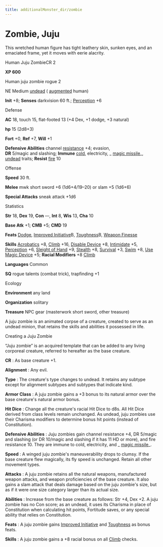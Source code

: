 ```yaml
---
title: additionalMonster_dir/zombie
---
```

# Zombie, Juju

This wretched human figure has tight leathery skin, sunken eyes, and an emaciated frame, yet it moves with eerie alacrity.

Human Juju ZombieCR 2

**XP 600**

Human juju zombie rogue 2

NE Medium [undead](monsters/creatureTypes#_undead) ( [augmented](monster_dir/creatureTypes#_augmented-subtype) human)

**Init** +8; **Senses** darkvision 60 ft.; [Perception](additionalMonsters/../skill_dir/perception#_perception) +6

Defense

**AC** 18, touch 15, flat-footed 13 (+4 Dex, +1 dodge, +3 natural)

**hp** 15 (2d8+3)

**Fort** +0, **Ref** +7, **Will** +1

**Defensive Abilities** channel [resistance](monsters/universalMonsterRules#_resistance) +4; evasion,   
**DR** 5/magic and slashing; **Immune** [cold](monster_dir/creatureTypes#_cold-subtype), electricity, _ [magic missile](additionalMonsters/../spell_dir/magicMissile#_magic-missile)_, [undead](monsters/creatureTypes#_undead) traits; **Resist** [fire](monster_dir/creatureTypes#_fire-subtype) 10

Offense

**Speed** 30 ft.

**Melee** mwk short sword +6 (1d6+4/19–20) or slam +5 (1d6+6)

**Special Attacks** sneak attack +1d6

Statistics

**Str** 18, **Dex** 19, **Con** —, **Int** 8, **Wis** 13, **Cha** 10

**Base Atk** +1; **CMB** +5; **CMD** 19

**Feats** [Dodge](additionalMonster_dir/../feats#_dodge), [Improved Initiative](additionalMonster_dir/../feats#_improved-initiative)B, [Toughness](additionalMonster_dir/../feats#_toughness)B, [Weapon Finesse](additionalMonster_dir/../feats#_weapon-finesse)

**Skills** [Acrobatics](additionalMonster_dir/../skill_dir/acrobatics#_acrobatics) +8, [Climb](additionalMonsters/../skill_dir/climb#_climb) +16, [Disable Device](additionalMonsters/../skill_dir/disableDevice#_disable-device) +8, [Intimidate](additionalMonsters/../skill_dir/intimidate#_intimidate) +5, [Perception](additionalMonsters/../skill_dir/perception#_perception) +6, [Sleight of Hand](additionalMonsters/../skill_dir/sleightOfHand#_sleight-of-hand) +9, [Stealth](additionalMonsters/../skill_dir/stealth#_stealth) +8, [Survival](additionalMonsters/../skill_dir/survival#_survival) +3, [Swim](additionalMonsters/../skill_dir/swim#_swim) +8, [Use Magic Device](additionalMonsters/../skill_dir/useMagicDevice#_use-magic-device) +5; **Racial Modifiers** +8 [Climb](additionalMonsters/../skill_dir/climb#_climb)

**Languages** Common

**SQ** rogue talents (combat trick), trapfinding +1

Ecology

**Environment** any land

**Organization** solitary

**Treasure** NPC gear (masterwork short sword, other treasure)

A juju zombie is an animated corpse of a creature, created to serve as an undead minion, that retains the skills and abilities it possessed in life.

Creating a Juju Zombie

“Juju zombie” is an acquired template that can be added to any living corporeal creature, referred to hereafter as the base creature.

**CR** : As base creature +1.

**Alignment** : Any evil.

**Type** : The creature's type changes to undead. It retains any subtype except for alignment subtypes and subtypes that indicate kind.

**Armor Class** : A juju zombie gains a +3 bonus to its natural armor over the base creature's natural armor bonus.

**Hit Dice** : Change all the creature's racial Hit Dice to d8s. All Hit Dice derived from class levels remain unchanged. As undead, juju zombies use their Charisma modifiers to determine bonus hit points (instead of Constitution).

**Defensive Abilities** : Juju zombies gain channel resistance +4, DR 5/magic and slashing (or DR 10/magic and slashing if it has 11 HD or more), and fire resistance 10. They are immune to cold, electricity, and _ [magic missile](additionalMonster_dir/../spell_dir/magicMissile#_magic-missile)_.

**Speed** : A winged juju zombie's maneuverability drops to clumsy. If the base creature flew magically, its fly speed is unchanged. Retain all other movement types.

**Attacks** : A juju zombie retains all the natural weapons, manufactured weapon attacks, and weapon proficiencies of the base creature. It also gains a slam attack that deals damage based on the juju zombie's size, but as if it were one size category larger than its actual size.

**Abilities** : Increase from the base creature as follows: Str +4, Dex +2. A juju zombie has no Con score; as an undead, it uses its Charisma in place of Constitution when calculating hit points, Fortitude saves, or any special ability that relies on Constitution.

**Feats** : A juju zombie gains [Improved Initiative](additionalMonsters/../feats#_improved-initiative) and [Toughness](additionalMonster_dir/../feats#_toughness) as bonus feats.

**Skills** : A juju zombie gains a +8 racial bonus on all [Climb](additionalMonster_dir/../skill_dir/climb#_climb) checks.

